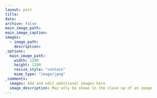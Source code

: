 ```yaml
---
layout: post
title:
date:
archive: false
main_image_path:
main_image_caption:
images:
  - image_path:
    description:
_options:
  main_image_path:
    width: 1200
    height: 1200
    resize_style: "contain"
    mime_type: "image/jpeg"
_comments:
  images: Add and edit additional images here
  image_description: May only be shown in the close up of an image
---
```


